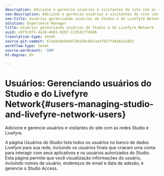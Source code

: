 ```yaml
---
description: Adicione e gerencie usuários e visitantes do site com as redes Studio e Livefyre.
seo-description: Adicione e gerencie usuários e visitantes do site com as redes Studio e Livefyre.
seo-title: Usuários gerenciando usuários do Studio e do Livefyre Network
solution: Experience Manager
title: Usuários gerenciando usuários do Studio e do Livefyre Network
uuid: e9f5c0f3-4a10-4e81-9267-112541f7dd46
translation-type: tm+mt
source-git-commit: 67aeb3de964473b326c88c3a3f81ff48a6a12652
workflow-type: tm+mt
source-wordcount: '109'
ht-degree: 0%

---
```



# Usuários: Gerenciando usuários do Studio e do Livefyre Network{#users-managing-studio-and-livefyre-network-users}

Adicione e gerencie usuários e visitantes do site com as redes Studio e Livefyre.

A página Usuários do Studio lista todos os usuários no banco de dados Livefyre para sua rede, incluindo os usuários finais que criaram uma conta para interagir com seus aplicativos e os usuários autorizados do Studio. Esta página permite que você visualização informações do usuário, incluindo nomes de usuário, endereços de email e data de adesão, e gerencie o Studio Access.
